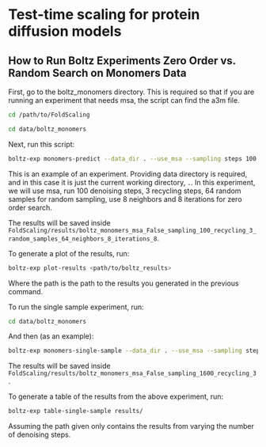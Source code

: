 # Test-time scaling for protein diffusion models

## How to Run Boltz Experiments Zero Order vs. Random Search on Monomers Data

First, go to the boltz_monomers directory. This is required so that if you are running an experiment that needs msa, the script can find the a3m file.

```bash
cd /path/to/FoldScaling
```

```bash
cd data/boltz_monomers
```

Next, run this script:
```bash
boltz-exp monomers-predict --data_dir . --use_msa --sampling steps 100 --recycling_steps 3 --num_random_samples 64 --num_neighbors 8 --num_iterations 8
```

This is an example of an experiment. Providing data directory is required, and in this case it is just the current working directory, `.`. In this experiment, we will use msa, run 100 denoising steps, 3 recycling steps, 64 random samples for random sampling, use 8 neighbors and 8 iterations for zero order search.

The results will be saved inside `FoldScaling/results/boltz_monomers_msa_False_sampling_100_recycling_3_random_samples_64_neighbors_8_iterations_8`.

To generate a plot of the results, run:
```bash
boltz-exp plot-results <path/to/boltz_results>
```
Where the path is the path to the results you generated in the previous command.

To run the single sample experiment, run:
```bash
cd data/boltz_monomers
```

And then (as an example):
```bash
boltz-exp monomers-single-sample --data_dir . --use_msa --sampling steps 1600 --recycling_steps 3
```
The results will be saved inside `FoldScaling/results/boltz_monomers_msa_False_sampling_1600_recycling_3`.

To generate a table of the results from the above experiment, run:
```bash
boltz-exp table-single-sample results/
```
Assuming the path given only contains the results from varying the number of denoising steps.